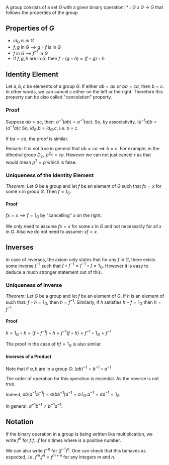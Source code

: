 A group consists of a set $G$ with a given binary operation:
$*: G$ x $G$ $\rightarrow$ $G$ that follows the properties of the group

## Properties of $G$

- $id_{G}$ is in $G$
- $f,g$ in $G$ $\implies$ $g \circ f$ is in $G$
- $f$ in $G$ $\implies$ $f^{-1}$ in $G$
- If $f,g,h$ are in $G$, then $f \circ (g \circ h) = (f \circ g) \circ h$

## Identity Element

Let $a,b,c$ be elements of a group $G$.
If either $ab = ac$ or $ba =ca$, then $b = c$.
In other words, we can cancel c either on the left or the right. Therefore this property can be also called "cancelation" property.

### Proof

Suppose $ab = ac$, then:
$a^{-1}(ab) = a^{-1}(ac)$. So, by associativity,
$(a^{-1}a)b = (a^{-1}a)c$
So, $id_{G}.b = id_{G}.c$, i.e. b = c.

If $ba=ca$, the proof is similar.

Remark: It is not true in general that $ab =ca \implies b=c$. For example, in the dihedral group $D_{3},\text{ } \rho^{2}\tau=\tau \rho$. 
However we can not just cancel $\tau$ as that would mean $\rho^{2} = \rho$  which is false.

### Uniqueness of the Identity Element

$Theorem :$ Let $G$ be a group and let $f$ be an element of $G$ such that $fx = x$ for some $x$ in group $G$. Then $f = 1_{G}$.

#### Proof

$fx = x \implies f =1_{G}$ by "cancelling" $x$ on the right.

We only need to assume $fx=x$ for some $x$ in $G$ and not necessarily for all $x$ in $G$. Also we do not need to assume: $xf=x$.

## Inverses

In case of inverses, the axiom only states that for any $f$ in $G$, there exists some inverse $f^{-1}$ such that $f \circ f^{-1}=f^{-1}\circ f=1_{G}$. However it is easy to deduce a much stronger statement out of this.

### Uniqueness of Inverse

$Theorem:$ Let $G$ be a group and let $f$ be an element of $G$. If $h$ is an element of such that: $f \circ h=1_{G}$, then $h=f^{-1}$. Similarly, if $h$ satisfies $h \circ f=1_{G}$ then $h= f^{-1}$.

#### Proof

$h = 1_{G} \circ h = (f \circ f^{-1})\circ h= f^{-1}(f \circ h)=f^{-1}\circ 1_{G}=f^{-1}$

The proof in the case of $hf=1_{G}$ is also similar.

#### Inverses of a Product

Note that if $a,b$ are in a group $G$:
$(ab)^{-1} = b^{-1} \circ a^{-1}$

The order of operation for this operation is essential. As the reverse is not true.

Indeed,
$ab(a^{-1}b^{-1}) = a (bb^{-1})a^{-1}=a.1_{G}.a^{-1}=aa^{-1}=1_{G}$

In general,  $a^{-1}b^{-1}\neq b^{-1}a^{-1}$.

## Notation

If the binary operation in a group is being written like multiplication, we write $f^{n}$ for $f. f\dots f$  for $n$ times where   is a positive number.

We can also write $f^{-n}$ for $(f^{-1})^{n}$. One can check that this behaves as expected, i.e. $f^{m}.f^{n} =f^{m+n}$ for any integers $m$ and $n$.